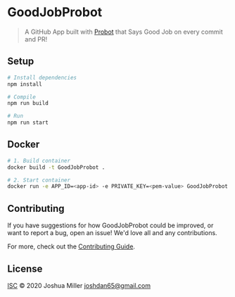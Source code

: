 # GoodJobProbot

> A GitHub App built with [Probot](https://github.com/probot/probot) that Says Good Job on every commit and PR!

## Setup

```sh
# Install dependencies
npm install

# Compile
npm run build

# Run
npm run start
```

## Docker

```sh
# 1. Build container
docker build -t GoodJobProbot .

# 2. Start container
docker run -e APP_ID=<app-id> -e PRIVATE_KEY=<pem-value> GoodJobProbot
```

## Contributing

If you have suggestions for how GoodJobProbot could be improved, or want to report a bug, open an issue! We'd love all and any contributions.

For more, check out the [Contributing Guide](CONTRIBUTING.md).

## License

[ISC](LICENSE) © 2020 Joshua Miller <joshdan65@gmail.com>
